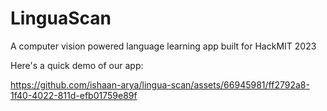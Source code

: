 # LinguaScan

A computer vision powered language learning app built for HackMIT 2023

Here's a quick demo of our app:

https://github.com/ishaan-arya/lingua-scan/assets/66945981/ff2792a8-1f40-4022-811d-efb01759e89f

